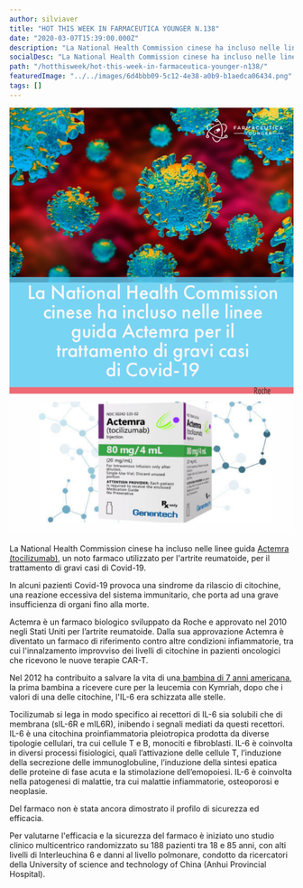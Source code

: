 ```yaml
---
author: silviaver
title: "HOT THIS WEEK IN FARMACEUTICA YOUNGER N.138"
date: "2020-03-07T15:39:00.000Z"
description: "La National Health Commission cinese ha incluso nelle linee guida Actemra (tocilizumab), un noto farmaco utilizzato per l'artrite reumatoide, per il trattamento di gravi casi di Covid-19.\n\nIn alcuni pazienti Covid-19 provoca una sindrome da rilascio di citochine, una reazione eccessiva del sistema immunitario, considerata un fattore importante nello sviluppo dell'insufficienza di organi grave e la morte. "
socialDesc: "La National Health Commission cinese ha incluso nelle linee guida Actemra (tocilizumab), un noto farmaco utilizzato per l'artrite reumatoide, per il trattamento di gravi casi di Covid-19.\n\nIn alcuni pazienti Covid-19 provoca una sindrome da rilascio di citochine, una reazione eccessiva del sistema immunitario, considerata un fattore importante nello sviluppo dell'insufficienza di organi grave e la morte."
path: "/hotthisweek/hot-this-week-in-farmaceutica-younger-n138/"
featuredImage: "../../images/6d4bbb09-5c12-4e38-a0b9-b1aedca06434.png"
tags: []
---
```


![](../../images/6d4bbb09-5c12-4e38-a0b9-b1aedca06434.png)

La National Health Commission cinese ha incluso nelle linee guida [Actemra (tocilizumab)](https://www.reuters.com/article/us-health-coronavirus-china-roche-hldg/china-approves-use-of-roche-arthritis-drug-for-coronavirus-patients-idUSKBN20R0LF), un noto farmaco utilizzato per l'artrite reumatoide, per il trattamento di gravi casi di Covid-19.

In alcuni pazienti Covid-19 provoca una sindrome da rilascio di citochine, una reazione eccessiva del sistema immunitario, che porta ad una grave insufficienza di organi fino alla morte.

Actemra è un farmaco biologico sviluppato da Roche e approvato nel 2010 negli Stati Uniti per l’artrite reumatoide. Dalla sua approvazione Actemra è diventato un farmaco di riferimento contro altre condizioni infiammatorie, tra cui l'innalzamento improvviso dei livelli di citochine in pazienti oncologici che ricevono le nuove terapie CAR-T.

Nel 2012 ha contribuito a salvare la vita di una[ bambina di 7 anni americana](https://www.nytimes.com/2012/12/10/health/a-breakthrough-against-leukemia-using-altered-t-cells.html), la prima bambina a ricevere cure per la leucemia con Kymriah, dopo che i valori di una delle citochine, l'IL-6 era schizzata alle stelle.

Tocilizumab si lega in modo specifico ai recettori di IL-6 sia solubili che di membrana (sIL-6R e mIL6R), inibendo i segnali mediati da questi recettori. IL-6 è una citochina proinfiammatoria pleiotropica prodotta da diverse tipologie cellulari, tra cui cellule T e B, monociti e fibroblasti. IL-6 è coinvolta in diversi processi fisiologici, quali l’attivazione delle cellule T, l’induzione della secrezione delle immunoglobuline, l’induzione della sintesi epatica delle proteine di fase acuta e la stimolazione dell’emopoiesi. IL-6 è coinvolta nella patogenesi di malattie, tra cui malattie infiammatorie, osteoporosi e neoplasie.

Del farmaco non è stata ancora dimostrato il profilo di sicurezza ed efficacia.

Per valutarne l'efficacia e la sicurezza del farmaco è iniziato uno studio clinico multicentrico randomizzato su 188 pazienti tra 18 e 85 anni, con alti livelli di Interleuchina 6 e danni al livello polmonare, condotto da ricercatori della University of science and technology of China (Anhui Provincial Hospital).
